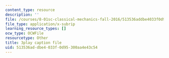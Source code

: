 ```yaml
---
content_type: resource
description: ''
file: /courses/8-01sc-classical-mechanics-fall-2016/513536addbe4033f0d95300aa4e43c54_89SjJv30kGU.srt
file_type: application/x-subrip
learning_resource_types: []
ocw_type: OCWFile
resourcetype: Other
title: 3play caption file
uid: 513536ad-dbe4-033f-0d95-300aa4e43c54
---
```

